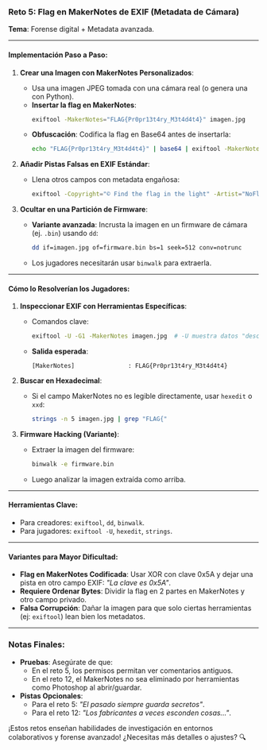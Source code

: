 ### **Reto 5: Flag en MakerNotes de EXIF (Metadata de Cámara)**  
**Tema**: Forense digital + Metadata avanzada.  

---

#### **Implementación Paso a Paso**:
1. **Crear una Imagen con MakerNotes Personalizados**:  
   - Usa una imagen JPEG tomada con una cámara real (o genera una con Python).  
   - **Insertar la flag en MakerNotes**:  
     ```bash
     exiftool -MakerNotes="FLAG{Pr0pr13t4ry_M3t4d4t4}" imagen.jpg
     ```
   - **Obfuscación**: Codifica la flag en Base64 antes de insertarla:  
     ```bash
     echo "FLAG{Pr0pr13t4ry_M3t4d4t4}" | base64 | exiftool -MakerNotes="-<@/dev/stdin" imagen.jpg
     ```

2. **Añadir Pistas Falsas en EXIF Estándar**:  
   - Llena otros campos con metadata engañosa:  
     ```bash
     exiftool -Copyright="© Find the flag in the light" -Artist="NoFlagHere" imagen.jpg
     ```

3. **Ocultar en una Partición de Firmware**:  
   - **Variante avanzada**: Incrusta la imagen en un firmware de cámara (ej. `.bin`) usando `dd`:  
     ```bash
     dd if=imagen.jpg of=firmware.bin bs=1 seek=512 conv=notrunc
     ```
   - Los jugadores necesitarán usar `binwalk` para extraerla.  

---

#### **Cómo lo Resolverían los Jugadores**:
1. **Inspeccionar EXIF con Herramientas Específicas**:  
   - Comandos clave:  
     ```bash
     exiftool -U -G1 -MakerNotes imagen.jpg  # -U muestra datos "desconocidos"
     ```
   - **Salida esperada**:  
     ```
     [MakerNotes]               : FLAG{Pr0pr13t4ry_M3t4d4t4}
     ```

2. **Buscar en Hexadecimal**:  
   - Si el campo MakerNotes no es legible directamente, usar `hexedit` o `xxd`:  
     ```bash
     strings -n 5 imagen.jpg | grep "FLAG{"
     ```

3. **Firmware Hacking (Variante)**:  
   - Extraer la imagen del firmware:  
     ```bash
     binwalk -e firmware.bin
     ```
   - Luego analizar la imagen extraída como arriba.  

---

#### **Herramientas Clave**:  
- Para creadores: `exiftool`, `dd`, `binwalk`.  
- Para jugadores: `exiftool -U`, `hexedit`, `strings`.  

---

#### **Variantes para Mayor Dificultad**:  
- **Flag en MakerNotes Codificada**: Usar XOR con clave 0x5A y dejar una pista en otro campo EXIF: *"La clave es 0x5A"*.  
- **Requiere Ordenar Bytes**: Dividir la flag en 2 partes en MakerNotes y otro campo privado.  
- **Falsa Corrupción**: Dañar la imagen para que solo ciertas herramientas (ej: `exiftool`) lean bien los metadatos.  

---

### **Notas Finales**:  
- **Pruebas**: Asegúrate de que:  
  - En el reto 5, los permisos permitan ver comentarios antiguos.  
  - En el reto 12, el MakerNotes no sea eliminado por herramientas como Photoshop al abrir/guardar.  
- **Pistas Opcionales**:  
  - Para el reto 5: *"El pasado siempre guarda secretos"*.  
  - Para el reto 12: *"Los fabricantes a veces esconden cosas..."*.  

¡Estos retos enseñan habilidades de investigación en entornos colaborativos y forense avanzado! ¿Necesitas más detalles o ajustes? 🔍